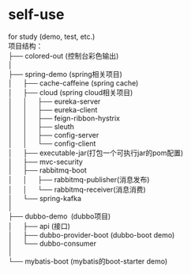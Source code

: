 # self-use

for study (demo, test, etc.)<br>
项目结构：<br>
├── colored-out (控制台彩色输出)<br>
│<br>
├── spring-demo (spring相关项目)<br>
│   ├── cache-caffeine (spring cache)<br>
│   ├── cloud (spring cloud相关项目)<br>
│   │   ├── eureka-server<br>
│   │   ├── eureka-client<br>
│   │   ├── feign-ribbon-hystrix<br>
│   │   ├── sleuth<br>
│   │   ├── config-server<br>
│   │   └── config-client<br>
│   ├── executable-jar(打包一个可执行jar的pom配置)<br>
│   ├── mvc-security<br>
│   ├── rabbitmq-boot<br>
│   │   ├── rabbitmq-publisher(消息发布)<br>
│   │   └── rabbitmq-receiver(消息消费)<br>
│   └── spring-kafka<br>
│<br>
├── dubbo-demo (dubbo项目)<br>
│   ├── api (接口)<br>
│   ├── dubbo-provider-boot (dubbo-boot demo)<br>
│   └── dubbo-consumer<br>
│<br>
└── mybatis-boot (mybatis的boot-starter demo)<br>